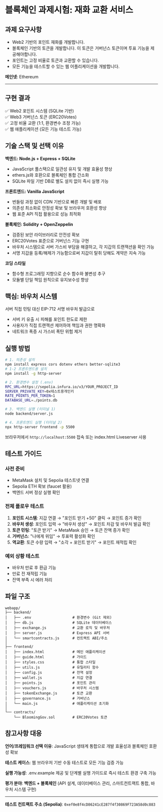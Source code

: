 # 블록체인 과제시험: 재화 교환 서비스

## 과제 요구사항

- Web2 기반의 포인트 재화를 개발합니다.
- 블록체인 기반의 토큰을 개발합니다. 이 토큰은 거버넌스 토큰이며 투표 기능을 제공해야합니다.
- 포인트는 고정 비율로 토큰과 교환할 수 있습니다.
- 모든 기능을 테스트할 수 있는 웹 어플리케이션을 개발합니다.

**메인넷**: Ethereum

---

## 구현 결과

✅ Web2 포인트 시스템 (SQLite 기반)  
✅ Web3 거버넌스 토큰 (ERC20Votes)  
✅ 고정 비율 교환 (1:1, 환경변수 조정 가능)  
✅ 웹 애플리케이션 (모든 기능 테스트 가능)

## 기술 스택 및 선택 이유

**백엔드: Node.js + Express + SQLite**
- JavaScript 풀스택으로 일관성 유지 및 개발 효율성 향상
- ethers.js와 호환으로 블록체인 통합 간소화
- SQLite 파일 기반 DB로 별도 설치 없이 즉시 실행 가능

**프론트엔드: Vanilla JavaScript**
- 번들링 과정 없이 CDN 기반으로 빠른 개발 및 배포
- 의존성 최소화로 안정성 확보 및 브라우저 호환성 향상
- 웹 표준 API 직접 활용으로 성능 최적화

**블록체인: Solidity + OpenZeppelin**
- 검증된 보안 라이브러리로 안전성 확보
- ERC20Votes 표준으로 거버넌스 기능 구현
- 바우처 시스템으로 서버 가스비 부담을 해결하고, 각 지갑의 트랜잭션을 확인 가능
- 서명 지갑을 등록/해제가 가능함으로써 지갑이 탈취 당해도 계약은 지속 가능

**코딩 스타일**
- 함수형 프로그래밍 지향으로 순수 함수와 불변성 추구
- 모듈별 단일 책임 원칙으로 유지보수성 향상

## 핵심: 바우처 시스템

서버 직접 민팅 대신 EIP-712 서명 바우처 발급으로
- 서버 키 유출 시 피해를 포인트 한도로 제한
- 사용자가 직접 트랜잭션 제어하여 책임과 권한 명확화
- 네트워크 폭증 시 가스비 폭탄 위험 제거

## 실행 방법

```bash
# 1. 의존성 설치
npm install express cors dotenv ethers better-sqlite3
# 1-2 프론트엔드용 설치
npm install -g http-server

# 2. 환경변수 설정 (.env)
RPC_URL=https://sepolia.infura.io/v3/YOUR_PROJECT_ID
SERVER_PRIVATE_KEY=0x테스트용개인키
RATE_POINTS_PER_TOKEN=1
DATABASE_URL=./points.db

# 3. 백엔드 실행 (터미널 1)
node backend/server.js

# 4. 프론트엔드 실행 (터미널 2)
npx http-server frontend -p 5500
```

브라우저에서 `http://localhost:5500` 접속 또는 index.html Liveserver 사용

## 테스트 가이드

### 사전 준비
- MetaMask 설치 및 Sepolia 테스트넷 연결
- Sepolia ETH 확보 (faucet 활용)
- 백엔드 서버 정상 실행 확인

### 전체 플로우 테스트
1. **포인트 시스템**: 지갑 연결 → "포인트 받기 +50" 클릭 → 포인트 증가 확인
2. **바우처 생성**: 포인트 입력 → "바우처 생성" → 포인트 차감 및 바우처 발급 확인
3. **토큰 민팅**: "토큰 받기" → MetaMask 승인 → 토큰 잔액 증가 확인
4. **거버넌스**: "나에게 위임" → 투표력 활성화 확인
5. **역교환**: 토큰 수량 입력 → "소각 + 포인트 받기" → 포인트 재적립 확인

### 예외 상황 테스트
- 바우처 만료 후 환급 기능
- 만료 전 재적립 기능
- 잔액 부족 시 에러 처리

## 파일 구조

```
webapp/
├── backend/
│   ├── .env                   # 환경변수 (Git 제외)
│   ├── db.js                  # SQLite 데이터베이스
│   ├── exchange.js            # 교환 로직 및 바우처
│   ├── server.js              # Express API 서버
│   └── smartcontracts.js      # 컨트랙트 ABI/주소
│
├── frontend/
│   ├── index.html             # 메인 애플리케이션
│   ├── guide.html             # 가이드
│   ├── styles.css             # 통합 스타일
│   ├── utils.js               # 유틸리티 함수
│   ├── config.js              # 전역 설정
│   ├── wallet.js              # 지갑 연결
│   ├── points.js              # 포인트 관리
│   ├── vouchers.js            # 바우처 시스템
│   ├── tokenExchange.js       # 토큰 교환
│   ├── governance.js          # 거버넌스
│   └── main.js                # 애플리케이션 초기화
│
└── contracts/
    └── BloomingGov.sol        # ERC20Votes 토큰
```

## 참고사항 대응

**언어/프레임워크 선택 이유**: JavaScript 생태계 통합으로 개발 효율성과 블록체인 호환성 확보

**테스트 케이스**: 웹 브라우저 기반 수동 테스트로 모든 기능 검증 가능

**실행 가능성**: .env.example 제공 및 단계별 실행 가이드로 즉시 테스트 환경 구축 가능

**평가 분야**: **백엔드 + 블록체인** (API 설계, 데이터베이스 관리, 스마트컨트랙트 통합, 바우처 시스템 구현)

---

**테스트 컨트랙트 주소 (Sepolia)**: `0xef0e8f4cD86241cE287f4f30869F723A58d0c883`